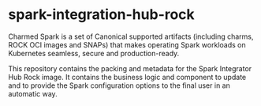 # spark-integration-hub-rock

Charmed Spark is a set of Canonical supported artifacts (including charms, ROCK OCI images and SNAPs) that makes operating Spark workloads on Kubernetes seamless, secure and production-ready.

This repository contains the packing and metadata for the Spark Integrator Hub Rock image. 
It contains the business logic and component to update and to provide the Spark configuration options to the final user in an automatic way.
